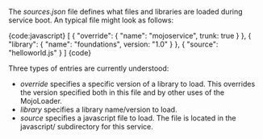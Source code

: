 The *sources.json* file defines what files and libraries are loaded during service boot.  An typical file might look as follows:

{code:javascript}
[
  { "override": { "name": "mojoservice", trunk: true } },
  { "library": { "name": "foundations", version: "1.0" } },
  { "source": "helloworld.js" }
]
{code}

Three types of entries are currently understood:

* *override* specifies a specific version of a library to load.  This overrides the version specified both in this file and by other uses of the MojoLoader.
* *library* specifies a library name/version to load.
* *source* specifies a javascript file to load.  The file is located in the javascript/ subdirectory for this service.